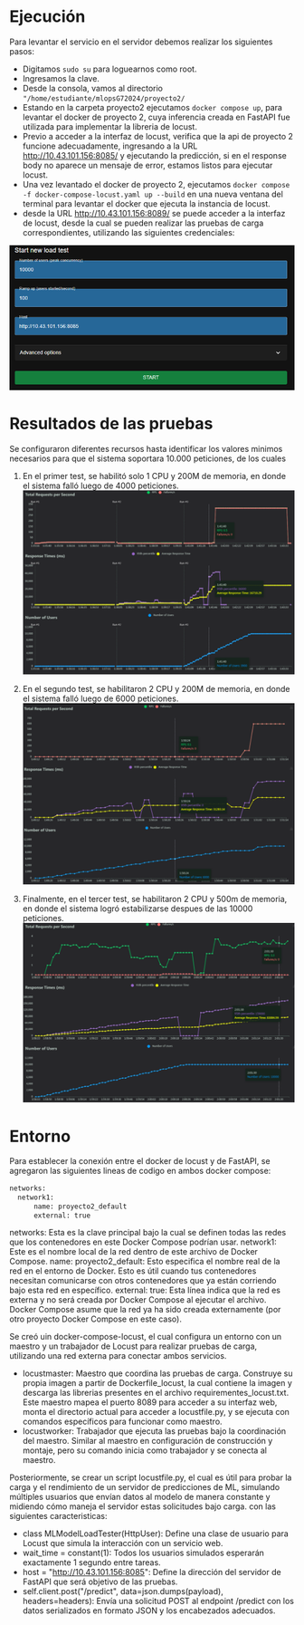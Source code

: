 # Ejecución #
Para levantar el servicio en el servidor debemos realizar los siguientes pasos:
- Digitamos ``` sudo su ``` para loguearnos como root.
- Ingresamos la clave.
- Desde la consola, vamos al directorio ``` "/home/estudiante/mlopsG72024/proyecto2/ ```
- Estando en la carpeta proyecto2 ejecutamos ``` docker compose up ```, para levantar el docker de proyecto 2, cuya inferencia creada en FastAPI fue utilizada para implementar la libreria de locust.
- Previo a acceder a la interfaz de locust, verifica que la api de proyecto 2 funcione adecuadamente, ingresando a la URL  http://10.43.101.156:8085/  y ejecutando la predicción, si en el response body no aparece un mensaje de error, estamos listos para ejecutar locust.
- Una vez levantado el docker de proyecto 2, ejecutamos ``` docker compose -f docker-compose-locust.yaml up --build ``` en una nueva ventana del terminal para levantar el docker que ejecuta la instancia de locust.
- desde la URL http://10.43.101.156:8089/ se puede acceder a la interfaz de locust, desde la cual se pueden realizar las pruebas de carga correspondientes, utilizando las siguientes credenciales:

 ![New load test credentials.](./img/locust_inicio.png)

# Resultados de las pruebas #

Se configuraron diferentes recursos hasta identificar los valores minimos necesarios para que el sistema soportara 10.000 peticiones, de los cuales

1. En el primer test, se habilitó solo 1 CPU y 200M de memoria, en donde el sistema falló luego de 4000 peticiones.
 ![New load test credentials.](./img/prueba1.png)

2. En el segundo test, se habilitaron 2 CPU y 200M de memoria, en donde el sistema falló luego de 6000 peticiones.
 ![New load test credentials.](./img/prueba2.png)

3. Finalmente, en el tercer test, se habilitaron 2 CPU y 500m de memoria, en donde el sistema logró estabilizarse despues de las 10000 peticiones.
 ![New load test credentials.](./img/prueba3.png)

# Entorno #

Para establecer la conexión entre el docker de locust y de FastAPI, se agregaron las siguientes lineas de codigo en ambos docker compose:
```
networks:
  network1:
      name: proyecto2_default
      external: true
```
networks: Esta es la clave principal bajo la cual se definen todas las redes que los contenedores en este Docker Compose podrían usar.
network1: Este es el nombre local de la red dentro de este archivo de Docker Compose.
name: proyecto2_default: Esto especifica el nombre real de la red en el entorno de Docker. Esto es útil cuando tus contenedores necesitan comunicarse con otros contenedores que ya están corriendo bajo esta red en específico.
external: true: Esta línea indica que la red es externa y no será creada por Docker Compose al ejecutar el archivo. Docker Compose asume que la red ya ha sido creada externamente (por otro proyecto Docker Compose en este caso).

Se creó uin docker-compose-locust, el cual configura un entorno con un maestro y un trabajador de Locust para realizar pruebas de carga, utilizando una red externa para conectar ambos servicios.

- locustmaster: Maestro que coordina las pruebas de carga. Construye su propia imagen a partir de Dockerfile_locust, la cual contiene la imagen y descarga las librerias presentes en el archivo requirementes_locust.txt. Este maestro mapea el puerto 8089 para acceder a su interfaz web, monta el directorio actual para acceder a locustfile.py, y se ejecuta con comandos específicos para funcionar como maestro.
- locustworker: Trabajador que ejecuta las pruebas bajo la coordinación del maestro. Similar al maestro en configuración de construcción y montaje, pero su comando inicia como trabajador y se conecta al maestro.

Posteriormente, se crear un script locustfile.py, el cual es útil para probar la carga y el rendimiento de un servidor de predicciones de ML, simulando múltiples usuarios que envían datos al modelo de manera constante y midiendo cómo maneja el servidor estas solicitudes bajo carga. con las siguientes caracteristicas:

- class MLModelLoadTester(HttpUser): Define una clase de usuario para Locust que simula la interacción con un servicio web.
- wait_time = constant(1): Todos los usuarios simulados esperarán exactamente 1 segundo entre tareas.
- host = "http://10.43.101.156:8085": Define la dirección del servidor de FastAPI que será objetivo de las pruebas.
- self.client.post("/predict", data=json.dumps(payload), headers=headers): Envía una solicitud POST al endpoint /predict con los datos serializados en formato JSON y los encabezados adecuados.
